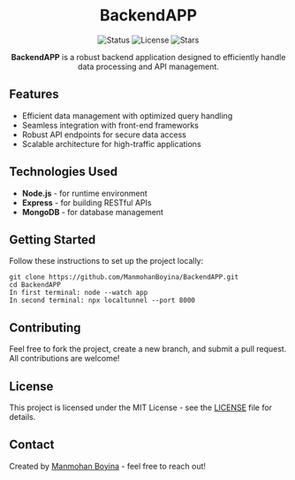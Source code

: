 <h1 align="center">BackendAPP</h1>
<p align="center">
  <img src="https://img.shields.io/badge/Status-Active-green" alt="Status"/>
  <img src="https://img.shields.io/github/license/ManmohanBoyina/BackendAPP" alt="License"/>
  <img src="https://img.shields.io/github/stars/ManmohanBoyina/BackendAPP" alt="Stars"/>
</p>

<p align="center">
  <strong>BackendAPP</strong> is a robust backend application designed to efficiently handle data processing and API management.
</p>

<h2>Features</h2>
<ul>
  <li>Efficient data management with optimized query handling</li>
  <li>Seamless integration with front-end frameworks</li>
  <li>Robust API endpoints for secure data access</li>
  <li>Scalable architecture for high-traffic applications</li>
</ul>

<h2>Technologies Used</h2>
<ul>
  <li><strong>Node.js</strong> - for runtime environment</li>
  <li><strong>Express</strong> - for building RESTful APIs</li>
  <li><strong>MongoDB</strong> - for database management</li>
</ul>

<h2>Getting Started</h2>
<p>Follow these instructions to set up the project locally:</p>

<pre><code>git clone https://github.com/ManmohanBoyina/BackendAPP.git
cd BackendAPP
In first terminal: node --watch app
In second terminal: npx localtunnel --port 8000
</code></pre>

<h2>Contributing</h2>
<p>Feel free to fork the project, create a new branch, and submit a pull request. All contributions are welcome!</p>

<h2>License</h2>
<p>This project is licensed under the MIT License - see the <a href="https://github.com/ManmohanBoyina/BackendAPP/blob/main/LICENSE">LICENSE</a> file for details.</p>

<h2>Contact</h2>
<p>Created by <a href="https://github.com/ManmohanBoyina">Manmohan Boyina</a> - feel free to reach out!</p>
